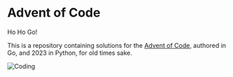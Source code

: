 # Advent of Code

Ho Ho Go!

This is a repository containing solutions for the
[Advent of Code](https://adventofcode.com/), authored in Go, and 2023 in Python, for old times sake.

![Coding](https://raw.githubusercontent.com/MariaLetta/free-gophers-pack/master/illustrations/christmas%20illustrations/svg/3.svg)


<!--
![Ornament](https://raw.githubusercontent.com/MariaLetta/free-gophers-pack/master/illustrations/christmas%20illustrations/svg/1.svg)

![Holding Present](https://raw.githubusercontent.com/MariaLetta/free-gophers-pack/master/illustrations/christmas%20illustrations/svg/4.svg)

![Gopher Christmas Tree](https://raw.githubusercontent.com/MariaLetta/free-gophers-pack/master/illustrations/christmas%20illustrations/svg/5.svg)

-->

